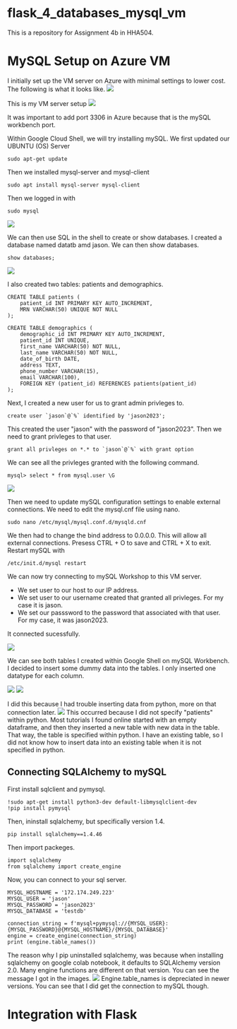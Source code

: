 # flask_4_databases_mysql_vm
This is a repository for Assignment 4b in HHA504. 

# MySQL Setup on Azure VM

I initially set up the VM server on Azure with minimal settings to lower cost. The following is what it looks like.
![](https://github.com/jas-tang/flask_4_databases_mysql_vm/blob/main/images/azure1.JPG)

This is my VM server setup
![](https://github.com/jas-tang/flask_4_databases_mysql_vm/blob/main/images/azure10.JPG)

It was important to add port 3306 in Azure because that is the mySQL workbench port. 

Within Google Cloud Shell, we will try installing mySQL. 
We first updated our UBUNTU (OS) Server
```
sudo apt-get update
```
Then we installed mysql-server and mysql-client
```
sudo apt install mysql-server mysql-client
```
Then we logged in with 
```
sudo mysql
```
![](https://github.com/jas-tang/flask_4_databases_mysql_vm/blob/main/images/azure3.JPG)

We can then use SQL in the shell to create or show databases. I created a database named datatb amd jason. We can then show databases.
```
show databases;
```
![](https://github.com/jas-tang/flask_4_databases_mysql_vm/blob/main/images/azure4.JPG)

I also created two tables: patients and demographics.
```
CREATE TABLE patients (
    patient_id INT PRIMARY KEY AUTO_INCREMENT,
    MRN VARCHAR(50) UNIQUE NOT NULL
);

CREATE TABLE demographics (
    demographic_id INT PRIMARY KEY AUTO_INCREMENT,
    patient_id INT UNIQUE,
    first_name VARCHAR(50) NOT NULL,
    last_name VARCHAR(50) NOT NULL,
    date_of_birth DATE,
    address TEXT,
    phone_number VARCHAR(15),
    email VARCHAR(100),
    FOREIGN KEY (patient_id) REFERENCES patients(patient_id)
);
```

Next, I created a new user for us to grant admin privleges to. 
```
create user `jason`@`%` identified by 'jason2023';
```
This created the user "jason" with the password of "jason2023". 
Then we need to grant privleges to that user.
```
grant all privleges on *.* to `jason`@`%` with grant option
```
We can see all the privleges granted with the following command.
```
mysql> select * from mysql.user \G
```
![](https://github.com/jas-tang/flask_4_databases_mysql_vm/blob/main/images/azure5.JPG)

Then we need to update mySQL configuration settings to enable external connections. We need to edit the mysql.cnf file using nano.
```
sudo nano /etc/mysql/mysql.conf.d/mysqld.cnf
```
We then had to change the bind address to 0.0.0.0. This will allow all external connections. Presess CTRL + O to save and CTRL + X to exit.
Restart mySQL with 
```
/etc/init.d/mysql restart
```
We can now try connecting to mySQL Workshop to this VM server.
* We set user to our host to our IP address.
* We set user to our username created that granted all privleges. For my case it is jason.
* We set our passsword to the password that associated with that user. For my case, it was jason2023.

It connected sucessfully. 

![](https://github.com/jas-tang/flask_4_databases_mysql_vm/blob/main/images/azure6.JPG)

We can see both tables I created within Google Shell on mySQL Workbench. 
I decided to insert some dummy data into the tables. I only inserted one datatype for each column. 

![](https://github.com/jas-tang/flask_4_databases_mysql_vm/blob/main/images/azure8.JPG)
![](https://github.com/jas-tang/flask_4_databases_mysql_vm/blob/main/images/azure9.JPG)

I did this because I had trouble inserting data from python, more on that connection later. 
![](https://github.com/jas-tang/flask_4_databases_mysql_vm/blob/main/images/error.JPG)
This occurred because I did not specify "patients" within python. Most tutorials I found online started with an empty dataframe, and then they inserted a new table with new data in the table. That way, the table is specified within python. I have an existing table, so I did not know how to insert data into an existing table when it is not specified in python. 

## Connecting SQLAlchemy to mySQL
First install sqlclient and pymysql.
```
!sudo apt-get install python3-dev default-libmysqlclient-dev
!pip install pymysql
```
Then, ininstall sqlalchemy, but specifically version 1.4. 
```
pip install sqlalchemy==1.4.46
```
Then import packeges.
```
import sqlalchemy
from sqlalchemy import create_engine
```
Now, you can connect to your sql server.
```
MYSQL_HOSTNAME = '172.174.249.223'
MYSQL_USER = 'jason'
MYSQL_PASSWORD = 'jason2023'
MYSQL_DATABASE = 'testdb'

connection_string = f'mysql+pymysql://{MYSQL_USER}:{MYSQL_PASSWORD}@{MYSQL_HOSTNAME}/{MYSQL_DATABASE}'
engine = create_engine(connection_string)
print (engine.table_names())
```
The reason why I pip uninstalled sqlalchemy, was because when installing sqlalchemy on google colab notebook, it defaults to SQLAlchemy version 2.0. Many engine functions are different on that version. You can see the message I got in the images.
![](https://github.com/jas-tang/flask_4_databases_mysql_vm/blob/main/images/azure7.JPG)
Engine.table_names is depreciated in newer versions. You can see that I did get the connection to mySQL though. 

# Integration with Flask
